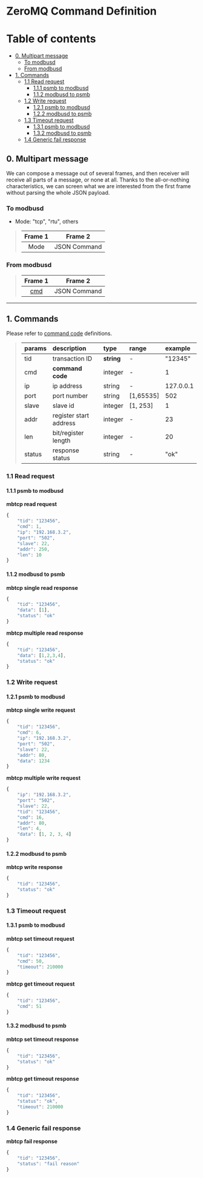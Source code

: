 # ZeroMQ Command Definition

# Table of contents

<!-- TOC depthFrom:2 depthTo:2 insertAnchor:false orderedList:false updateOnSave:true withLinks:true -->

- [0. Multipart message](#0-multipart-message)
	- [To modbusd](#to-modbusd)
	- [From modbusd](#from-modbusd)
- [1. Commands](#1-commands)
	- [1.1 Read request](#11-read-request)
		- [1.1.1 psmb to modbusd](#111-psmb-to-modbusd)
		- [1.1.2 modbusd to psmb](#112-modbusd-to-psmb)
	- [1.2 Write request](#12-write-request)
		- [1.2.1 psmb to modbusd](#121-psmb-to-modbusd)
		- [1.2.2 modbusd to psmb](#122-modbusd-to-psmb)
	- [1.3 Timeout request](#13-timeout-request)
		- [1.3.1 psmb to modbusd](#131-psmb-to-modbusd)
		- [1.3.2 modbusd to psmb](#132-modbusd-to-psmb)
	- [1.4 Generic fail response](#14-generic-fail-response)

<!-- /TOC -->

## 0. Multipart message

We can compose a message out of several frames, and then receiver will receive all parts of a message, or none at all.
Thanks to the all-or-nothing characteristics, we can screen what we are interested from the first frame without parsing the whole JSON payload. 


### To modbusd

- Mode: "tcp", "rtu", others

>| Frame 1     |  Frame 2      |
>|:-----------:|:-------------:|
>| Mode        |  JSON Command |

### From modbusd

>| Frame 1                                                          |  Frame 2      |
>|:----------------------------------------------------------------:|:-------------:|
>| [cmd](https://github.com/taka-wang/modbusd#command-mapping-table)|  JSON Command |

---

## 1. Commands

Please refer to [command code](https://github.com/taka-wang/modbusd#command-mapping-table) definitions.

>| params   | description            | type          | range     | example           |
>|:---------|:-----------------------|:--------------|:----------|:------------------|
>| tid      | transaction ID         | **string**    | -         | "12345"           |
>| cmd      | **command code**       | integer       | -         | 1                 |
>| ip       | ip address             | string        | -         | 127.0.0.1         |
>| port     | port number            | string        | [1,65535] | 502               |
>| slave    | slave id               | integer       | [1, 253]  | 1                 |
>| addr     | register start address | integer       | -         | 23                |
>| len      | bit/register length    | integer       | -         | 20                |
>| status   | response status        | string        | -         | "ok"              |

### 1.1 Read request

#### 1.1.1 psmb to modbusd
**mbtcp read request**
```javascript
{
    "tid": "123456",
    "cmd": 1,
    "ip": "192.168.3.2",
    "port": "502",
    "slave": 22,
    "addr": 250,
    "len": 10
}
```

#### 1.1.2 modbusd to psmb
**mbtcp single read response**
```javascript
{
    "tid": "123456",
    "data": [1],
    "status": "ok"
}
```

**mbtcp multiple read response**
```javascript
{
    "tid": "123456",
    "data": [1,2,3,4],
    "status": "ok"
}
```

### 1.2 Write request

#### 1.2.1 psmb to modbusd
**mbtcp single write request**
```javascript
{
    "tid": "123456",
    "cmd": 6,
    "ip": "192.168.3.2",
    "port": "502",
    "slave": 22,
    "addr": 80,
    "data": 1234
}
```

**mbtcp multiple write request**
```javascript
{
    "ip": "192.168.3.2",
    "port": "502",
    "slave": 22,
    "tid": "123456",
    "cmd": 16,
    "addr": 80,
    "len": 4,
    "data": [1, 2, 3, 4]
}
```
#### 1.2.2 modbusd to psmb

**mbtcp write response**
```javascript
{
    "tid": "123456",
    "status": "ok"
}
```

### 1.3 Timeout request

#### 1.3.1 psmb to modbusd

**mbtcp set timeout request**
```javascript
{
    "tid": "123456",
    "cmd": 50,
    "timeout": 210000
}
```

**mbtcp get timeout request**
```javascript
{
    "tid": "123456",
    "cmd": 51
}
```

#### 1.3.2 modbusd to psmb

**mbtcp set timeout response**
```javascript
{
    "tid": "123456",
    "status": "ok"
}
```

**mbtcp get timeout response**
```javascript
{
    "tid": "123456",
    "status": "ok",
    "timeout": 210000
}
```
### 1.4 Generic fail response

**mbtcp fail response**
```javascript
{
    "tid": "123456",
    "status": "fail reason"
}
```